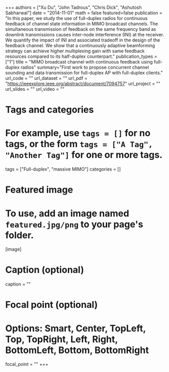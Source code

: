 +++
authors = ["Xu Du", "John Tadrous", "Chris Dick", "Ashutosh Sabharwal"]
date = "2014-11-01"
math = false
featured=false
publication = "In this paper, we study the use of full-duplex radios for continuous feedback of channel state information in MIMO broadcast channels. The simultaneous transmission of feedback on the same frequency band as downlink transmissions causes inter-node interference (INI) at the receiver. We quantify the impact of INI and associated tradeoff in the design of the feedback channel. We show that a continuously adaptive beamforming strategy can achieve higher multiplexing gain with same feedback resources compared to its half-duplex counterpart."
publication_types = ["1"]
title = "MIMO broadcast channel with continuous feedback using full-duplex radios"
summary="First work to propose concurrent channel sounding and data transmission for full-duplex AP with full-duplex clients."
url_code = ""
url_dataset = ""
url_pdf = "https://ieeexplore.ieee.org/abstract/document/7094757"
url_project = ""
url_slides = ""
url_video = ""

# Tags and categories
# For example, use `tags = []` for no tags, or the form `tags = ["A Tag", "Another Tag"]` for one or more tags.
tags = ["Full-duplex", "massive MIMO"]
categories = []

# Featured image
# To use, add an image named `featured.jpg/png` to your page's folder.
[image]
  # Caption (optional)
  caption = ""

  # Focal point (optional)
  # Options: Smart, Center, TopLeft, Top, TopRight, Left, Right, BottomLeft, Bottom, BottomRight
  focal_point = ""
+++
